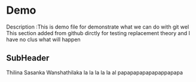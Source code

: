 # Demo 

Description :This is demo file for demonstrate what we can do with git 
wel This section added from github dirctly for testing replacement theory 
and I have no clus what will happen  

## SubHeader 
Thilina Sasanka Wanshathilaka 
la la la la la al papapapapapapappapapa